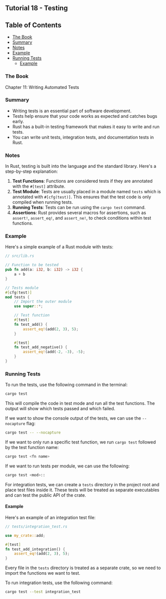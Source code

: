 ## Tutorial 18 - Testing

## Table of Contents

<!-- vim-markdown-toc GFM -->

* [The Book](#the-book)
* [Summary](#summary)
* [Notes](#notes)
* [Example](#example)
* [Running Tests](#running-tests)
    * [Example](#example-1)

<!-- vim-markdown-toc -->

### The Book

Chapter 11: Writing Automated Tests

### Summary

- Writing tests is an essential part of software development.
- Tests help ensure that your code works as expected and catches bugs early.
- Rust has a built-in testing framework that makes it easy to write and run tests.
- You can write unit tests, integration tests, and documentation tests in Rust.

### Notes

In Rust, testing is built into the language and the standard library. Here's a step-by-step explanation:

1. **Test Functions**: Functions are considered tests if they are annotated with the `#[test]` attribute.
2. **Test Module**: Tests are usually placed in a module named `tests` which is annotated with `#[cfg(test)]`. This ensures that the test code is only compiled when running tests.
3. **Running Tests**: Tests can be run using the `cargo test` command.
4. **Assertions**: Rust provides several macros for assertions, such as `assert!`, `assert_eq!`, and `assert_ne!`, to check conditions within test functions.

### Example

Here's a simple example of a Rust module with tests:

```rust
// src/lib.rs

// Function to be tested
pub fn add(a: i32, b: i32) -> i32 {
    a + b
}

// Tests module
#[cfg(test)]
mod tests {
    // Import the outer module
    use super::*;

    // Test function
    #[test]
    fn test_add() {
        assert_eq!(add(2, 3), 5);
    }

    #[test]
    fn test_add_negative() {
        assert_eq!(add(-2, -3), -5);
    }
}
```

### Running Tests

To run the tests, use the following command in the terminal:

```sh
cargo test
```

This will compile the code in test mode and run all the test functions. The output will show which tests passed and which failed.

If we want to show the console output of the tests, we can use the `--nocapture` flag:

```sh
cargo test -- --nocapture
```

If we want to only run a specific test function, we run `cargo test` followed by the test function name:

```sh
cargo test <fn name>
```

If we want to run tests per module, we can use the following:

```sh
cargo test <mod>::
```

For integration tests, we can create a `tests` directory in the project root and place test files inside it. These tests will be treated as separate executables and can test the public API of the crate.

#### Example

Here's an example of an integration test file:

```rust
// tests/integration_test.rs

use my_crate::add;

#[test]
fn test_add_integration() {
    assert_eq!(add(2, 3), 5);
}
```

Every file in the `tests` directory is treated as a separate crate, so we need to import the functions we want to test.

To run integration tests, use the following command:

```sh
cargo test --test integration_test
```
